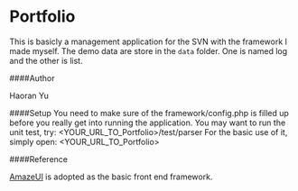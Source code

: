 Portfolio
=====
This is basicly a management application for the SVN with the framework I made myself. The demo data are store in the `data` folder.
One is named log and the other is list.

####Author

Haoran Yu

####Setup
You need to make sure of the framework/config.php is filled up before you really get into running the application. 
You may want to run the unit test, try: <YOUR_URL_TO_Portfolio>/test/parser
For the basic use of it, simply open: <YOUR_URL_TO_Portfolio>

####Reference

[AmazeUI](https://github.com/allmobilize/amazeui/blob/master/README_EN.md) is adopted as the basic front end framework.

